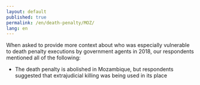```yaml
---
layout: default
published: true
permalink: /en/death-penalty/MOZ/
lang: en
---
```


When asked to provide more context about who was especially vulnerable to death penalty executions by government agents in 2018, our respondents mentioned all of the following:
-	The death penalty is abolished in Mozambique, but respondents suggested that extrajudicial killing was being used in its place

